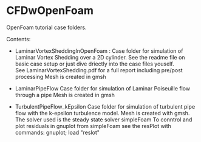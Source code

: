 # CFDwOpenFoam

OpenFoam tutorial case folders.


Contents:
*   LaminarVortexSheddingInOpenFoam :
	Case folder for simulation of Laminar Vortex Shedding over a 2D cylinder.
        See the readme file on basic case setup or just dive driectly into the case files youself.	
	See LaminarVortexShedding.pdf for a full report including pre/post processing
   	Mesh is created in gmsh


*   LaminarPipeFlow
	Case folder for simulation of Laminar Poiseuille flow through a pipe
	Mesh is created in gmsh

*   TurbulentPipeFlow_kEpsilon
	Case folder for simulation of turbulent pipe flow with the k-epsilon 
	turbulence model. Mesh is created with gmsh. 
	The solver used is the steady state solver simpleFoam
	To conntrol and plot residuals in gnuplot from simpleFoam see the resPlot
	with commands: gnuplot; load "reslot"
